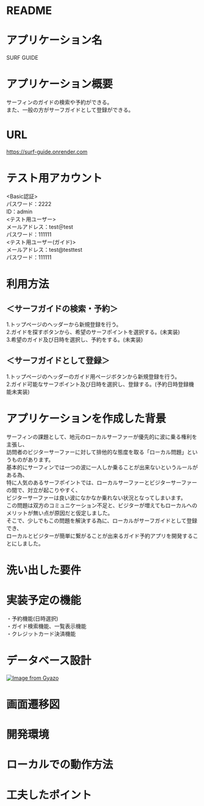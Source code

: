 # README

# アプリケーション名
  SURF GUIDE

# アプリケーション概要
  サーフィンのガイドの検索や予約ができる。  
  また、一般の方がサーフガイドとして登録ができる。
# URL
  https://surf-guide.onrender.com
# テスト用アカウント  
  <Basic認証>  
  パスワード：2222  
  ID：admin  
  <テスト用ユーザー>  
  メールアドレス：test＠test  
  パスワード：111111  
  <テスト用ユーザー(ガイド)>  
  メールアドレス：test@testtest  
  パスワード：111111
# 利用方法
## ＜サーフガイドの検索・予約＞
  1.トップページのヘッダーから新規登録を行う。  
  2.ガイドを探すボタンから、希望のサーフポイントを選択する。(未実装)  
  3.希望のガイド及び日時を選択し、予約をする。(未実装)
## ＜サーフガイドとして登録＞
  1.トップページのヘッダーのガイド用ページボタンから新規登録を行う。  
  2.ガイド可能なサーフポイント及び日時を選択し、登録する。(予約日時登録機能未実装)

# アプリケーションを作成した背景
  サーフィンの課題として、地元のローカルサーファーが優先的に波に乗る権利を主張し、  
  訪問者のビジターサーファーに対して排他的な態度を取る「ローカル問題」というものがあります。  
  基本的にサーフィンでは一つの波に一人しか乗ることが出来ないというルールがある為、  
  特に人気のあるサーフポイントでは、ローカルサーファーとビジターサーファーの間で、対立が起こりやすく、  
  ビジターサーファーは良い波になかなか乗れない状況となってしまいます。  
  この問題は双方のコミュニケーション不足と、ビジターが増えてもローカルへのメリットが無い点が原因だと仮定しました。  
  そこで、少しでもこの問題を解決する為に、ローカルがサーフガイドとして登録でき、  
  ローカルとビジターが簡単に繋がることが出来るガイド予約アプリを開発することにしました。  
  
# 洗い出した要件

# 実装予定の機能
  ・予約機能(日時選択)  
  ・ガイド検索機能、一覧表示機能  
  ・クレジットカード決済機能  
# データベース設計
  [![Image from Gyazo](https://i.gyazo.com/92eb81a7a5275b02c638f262c6d90607.png)](https://gyazo.com/92eb81a7a5275b02c638f262c6d90607)

# 画面遷移図

# 開発環境

# ローカルでの動作方法

# 工夫したポイント
